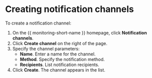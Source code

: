 # Creating notification channels

To create a notification channel:

1. On the {{ monitoring-short-name }} homepage, click **Notification channels**.
1. Click **Create channel** on the right of the page.
1. Specify the channel parameters:
   - **Name**. Enter a name for the channel.
   - **Method**. Specify the notification method.
   - **Recipients**. List notification recipients.
1. Click **Create**. The channel appears in the list.
